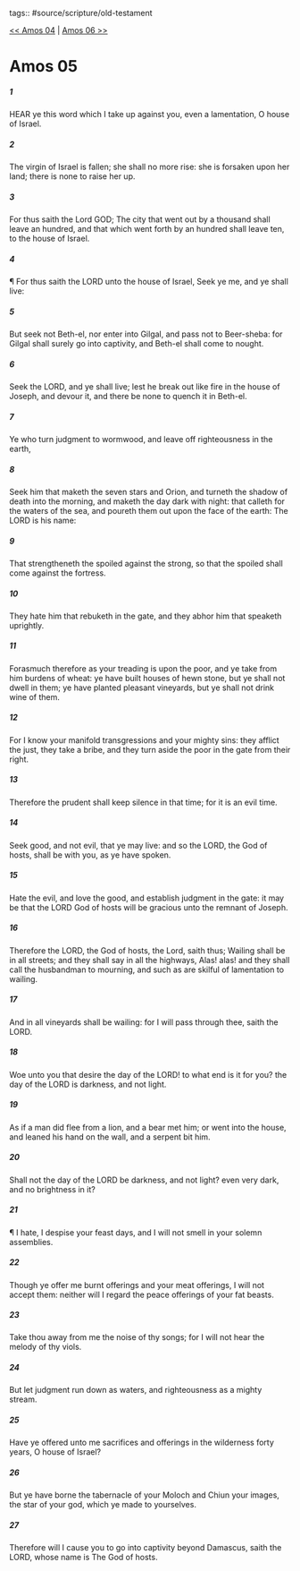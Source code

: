 tags:: #source/scripture/old-testament

[<< Amos 04](source/scripture/old-testament/30_Amos/Amos_04.md) | [Amos 06 >>](source/scripture/old-testament/30_Amos/Amos_06.md)

# Amos 05

##### 1

HEAR ye this word which I take up against you, even a lamentation, O house of Israel.

##### 2

The virgin of Israel is fallen; she shall no more rise: she is forsaken upon her land; there is none to raise her up.

##### 3

For thus saith the Lord GOD; The city that went out by a thousand shall leave an hundred, and that which went forth by an hundred shall leave ten, to the house of Israel.

##### 4

¶ For thus saith the LORD unto the house of Israel, Seek ye me, and ye shall live:

##### 5

But seek not Beth-el, nor enter into Gilgal, and pass not to Beer-sheba: for Gilgal shall surely go into captivity, and Beth-el shall come to nought.

##### 6

Seek the LORD, and ye shall live; lest he break out like fire in the house of Joseph, and devour it, and there be none to quench it in Beth-el.

##### 7

Ye who turn judgment to wormwood, and leave off righteousness in the earth,

##### 8

Seek him that maketh the seven stars and Orion, and turneth the shadow of death into the morning, and maketh the day dark with night: that calleth for the waters of the sea, and poureth them out upon the face of the earth: The LORD is his name:

##### 9

That strengtheneth the spoiled against the strong, so that the spoiled shall come against the fortress.

##### 10

They hate him that rebuketh in the gate, and they abhor him that speaketh uprightly.

##### 11

Forasmuch therefore as your treading is upon the poor, and ye take from him burdens of wheat: ye have built houses of hewn stone, but ye shall not dwell in them; ye have planted pleasant vineyards, but ye shall not drink wine of them.

##### 12

For I know your manifold transgressions and your mighty sins: they afflict the just, they take a bribe, and they turn aside the poor in the gate from their right.

##### 13

Therefore the prudent shall keep silence in that time; for it is an evil time.

##### 14

Seek good, and not evil, that ye may live: and so the LORD, the God of hosts, shall be with you, as ye have spoken.

##### 15

Hate the evil, and love the good, and establish judgment in the gate: it may be that the LORD God of hosts will be gracious unto the remnant of Joseph.

##### 16

Therefore the LORD, the God of hosts, the Lord, saith thus; Wailing shall be in all streets; and they shall say in all the highways, Alas! alas! and they shall call the husbandman to mourning, and such as are skilful of lamentation to wailing.

##### 17

And in all vineyards shall be wailing: for I will pass through thee, saith the LORD.

##### 18

Woe unto you that desire the day of the LORD! to what end is it for you? the day of the LORD is darkness, and not light.

##### 19

As if a man did flee from a lion, and a bear met him; or went into the house, and leaned his hand on the wall, and a serpent bit him.

##### 20

Shall not the day of the LORD be darkness, and not light? even very dark, and no brightness in it?

##### 21

¶ I hate, I despise your feast days, and I will not smell in your solemn assemblies.

##### 22

Though ye offer me burnt offerings and your meat offerings, I will not accept them: neither will I regard the peace offerings of your fat beasts.

##### 23

Take thou away from me the noise of thy songs; for I will not hear the melody of thy viols.

##### 24

But let judgment run down as waters, and righteousness as a mighty stream.

##### 25

Have ye offered unto me sacrifices and offerings in the wilderness forty years, O house of Israel?

##### 26

But ye have borne the tabernacle of your Moloch and Chiun your images, the star of your god, which ye made to yourselves.

##### 27

Therefore will I cause you to go into captivity beyond Damascus, saith the LORD, whose name is The God of hosts.
